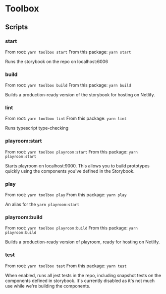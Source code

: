 # Toolbox

## Scripts

### start

From root: `yarn toolbox start`
From this package: `yarn start`

Runs the storybook on the repo on localhost:6006

### build

From root: `yarn toolbox build`
From this package: `yarn build`

Builds a production-ready version of the storybook for hosting on Netlify.

### lint

From root: `yarn toolbox lint`
From this package: `yarn lint`

Runs typescript type-checking

### playroom:start

From root: `yarn toolbox playroom:start`
From this package: `yarn playroom:start`

Starts playroom on localhost:9000. This allows you to build prototypes quickly using the components you've defined in the Storybook.

### play

From root: `yarn toolbox play`
From this package: `yarn play`

An alias for the `yarn playroom:start`

### playroom:build

From root: `yarn toolbox playroom:build`
From this package: `yarn playroom:build`

Builds a production-ready version of playroom, ready for hosting on Netlify.

### test

From root: `yarn toolbox test`
From this package: `yarn test`

When enabled, runs all jest tests in the repo, including snapshot tests on the components defined in storybook. It's currently disabled as it's not much use while we're building the components.
